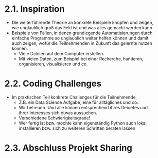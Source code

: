 # 2.1. Inspiration
- Die weiterführende Theorie an konkrete Beispiele knüpfen und zeigen, wie unglaublich groß das Feld ist und was alles gemacht werden kann.
- Beispiele von Fällen, in denen grundlegende Automatisierungen durch einfache Programme so unglaublich weiter helfen können und damit auch zeigen, wofür die Teilnehmenden in Zukunft das gelernte nutzen können.
	- Viele Dateien auf dem Computer erstellen.
	- Mit vielen Daten, zum Beispiel bei einer Recherche, hantieren, organisieren, visualisieren und co.

# 2.2. Coding Challenges 
- Im praktischen Teil konkrete Challenges für die Teilnehmende 
	- Z.B. ein Data Science Aufgabe, eine für alltägliches und co.
	- Wir betreuen. Und alle können entsprechend ihres Gebietes und ihrer Interesses sich etwas aussuchen.
	- Verschiedene Schwierigkeitsgrade!
	- Wer fertig ist bzw. möchte kann eigenständig Python auch lokal installieren bzw. sich zu weiteren Schritten beraten lassen.

# 2.3. Abschluss Projekt Sharing